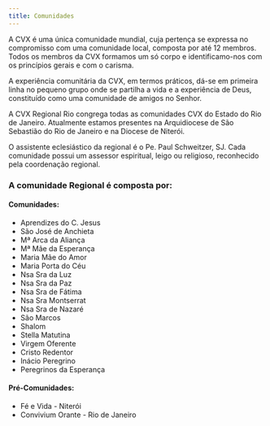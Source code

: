 ```yaml
---
title: Comunidades
---
```


A CVX é uma única comunidade mundial, cuja pertença se expressa no compromisso com uma comunidade local, composta por até 12 membros. Todos os membros da CVX formamos um só corpo e identificamo-nos com os princípios gerais e com o carisma.

A experiência comunitária da CVX, em termos práticos, dá-se em primeira linha no pequeno grupo onde se partilha a vida e a experiência de Deus, constituído como uma comunidade de amigos no Senhor.​

A CVX Regional Rio congrega todas as comunidades CVX do Estado do Rio de Janeiro. Atualmente estamos presentes na Arquidiocese de São Sebastião do Rio de Janeiro e na Diocese de Niterói.

O assistente eclesiástico da regional é o <black-mark>Pe. Paul Schweitzer, SJ</black-mark>. Cada comunidade possui um assessor espiritual, leigo ou religioso, reconhecido pela coordenação regional.

### A comunidade Regional é composta por:

#### Comunidades:
- Aprendizes do C. Jesus   
- São José de Anchieta     
- Mª Arca da Aliança   
- Mª Mãe da Esperança   
- Maria Mãe do Amor  
- Maria Porta do Céu 
- Nsa Sra da Luz
- Nsa Sra da Paz  
- Nsa Sra de Fátima    
- Nsa Sra Montserrat  
- Nsa Sra de Nazaré   
- São Marcos   
- Shalom   
- Stella Matutina 
- Virgem Oferente  
- Cristo Redentor   
- Inácio Peregrino   
- Peregrinos da Esperança

#### Pré-Comunidades:
- Fé e Vida - Niterói
- Convivium Orante - Rio de Janeiro